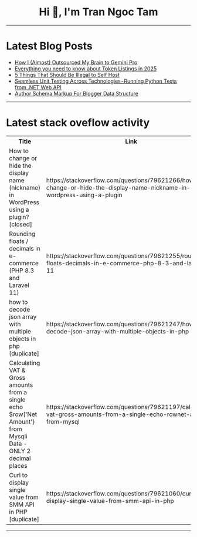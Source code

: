 <h1 align="center">Hi 👋, I'm Tran Ngoc Tam</h1>

---

# Latest Blog Posts 
<!-- BLOG-POST-LIST:START -->
- [How I &lpar;Almost&rpar; Outsourced My Brain to Gemini Pro](https://dev.to/d2d_weizhi/how-i-almost-outsourced-my-brain-to-gemini-pro-430n)
- [Everything you need to know about Token Listings in 2025](https://dev.to/wellschristopher/everything-you-need-to-know-about-token-listings-in-2025-246b)
- [5 Things That Should Be Illegal to Self Host](https://dev.to/code42cate/5-things-that-should-be-illegal-to-self-host-3d21)
- [Seamless Unit Testing Across Technologies - Running Python Tests from .NET Web API](https://dev.to/javonet/seamless-unit-testing-across-technologies-running-python-tests-from-net-web-api-542o)
- [Author Schema Markup For Blogger Data Structure](https://dev.to/iwan_setiawan_a654ce11ff2/author-schema-markup-for-blogger-data-structure-2ok7)
<!-- BLOG-POST-LIST:END -->

---

# Latest stack oveflow activity
<table>
  <tr><th>Title</th><th>Link</th></tr>
  <!-- STACKOVERFLOW:START --><tr><td>How to change or hide the display name &lpar;nickname&rpar; in WordPress using a plugin? [closed]</td><td>https://stackoverflow.com/questions/79621266/how-to-change-or-hide-the-display-name-nickname-in-wordpress-using-a-plugin</td></tr><tr><td>Rounding floats / decimals in e-commerce &lpar;PHP 8.3 and Laravel 11&rpar;</td><td>https://stackoverflow.com/questions/79621255/rounding-floats-decimals-in-e-commerce-php-8-3-and-laravel-11</td></tr><tr><td>how to decode json array with multiple objects in php [duplicate]</td><td>https://stackoverflow.com/questions/79621247/how-to-decode-json-array-with-multiple-objects-in-php</td></tr><tr><td>Calculating VAT &amp; Gross amounts from a single echo $row[&#39;Net Amount&#39;} from Mysqli Data - ONLY 2 decimal places</td><td>https://stackoverflow.com/questions/79621197/calculating-vat-gross-amounts-from-a-single-echo-rownet-amount-from-mysql</td></tr><tr><td>Curl to display single value from SMM API in PHP [duplicate]</td><td>https://stackoverflow.com/questions/79621060/curl-to-display-single-value-from-smm-api-in-php</td></tr><!-- STACKOVERFLOW:END -->
</table>

---


